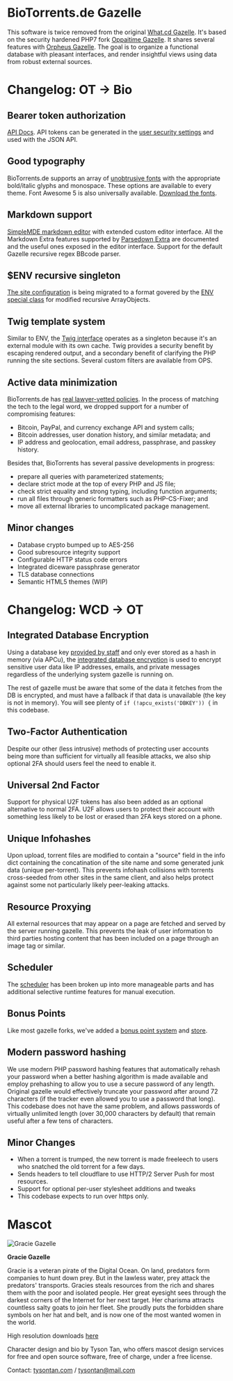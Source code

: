 # BioTorrents.de Gazelle

This software is twice removed from the original
[What.cd Gazelle](https://github.com/WhatCD/Gazelle).
It's based on the security hardened PHP7 fork
[Oppaitime Gazelle](https://git.oppaiti.me/Oppaitime/Gazelle).
It shares several features with
[Orpheus Gazelle](https://github.com/OPSnet/Gazelle).
The goal is to organize a functional database with pleasant interfaces,
and render insightful views using data from robust external sources.

# Changelog: OT → Bio

## Bearer token authorization

[API Docs](https://docs.biotorrents.de).
API tokens can be generated in the
[user security settings](sections/user/token.php)
and used with the JSON API.

## Good typography

BioTorrents.de supports an array of
[unobtrusive fonts](static/styles/assets/scss/fonts.scss)
with the appropriate bold/italic glyphs and monospace.
These options are available to every theme.
Font Awesome 5 is also universally available.
[Download the fonts](https://docs.biotorrents.de/dl/fonts.tgz).

## Markdown support

[SimpleMDE markdown editor](https://simplemde.com)
with extended custom editor interface.
All the Markdown Extra features supported by
[Parsedown Extra](https://github.com/erusev/parsedown-extra)
are documented and the useful ones exposed in the editor interface.
Support for the default Gazelle recursive regex BBcode parser.

## $ENV recursive singleton

[The site configuration](classes/config.template.php)
is being migrated to a format govered by the
[ENV special class](classes/env.class.php)
for modified recursive ArrayObjects.

## Twig template system

Similar to ENV, the
[Twig interface](classes/twig.class.php)
operates as a singleton because it's an external module with its own cache.
Twig provides a security benefit by escaping rendered output,
and a secondary benefit of clarifying the PHP running the site sections.
Several custom filters are available from OPS.

## Active data minimization

BioTorrents.de has
[real lawyer-vetted policies](templates/legal).
In the process of matching the tech to the legal word,
we dropped support for a number of compromising features:

- Bitcoin, PayPal, and currency exchange API and system calls;
- Bitcoin addresses, user donation history, and similar metadata; and
- IP address and geolocation, email address, passphrase, and passkey history.

Besides that, BioTorrents has several passive developments in progress:

- prepare all queries with parameterized statements;
- declare strict mode at the top of every PHP and JS file;
- check strict equality and strong typing, including function arguments;
- run all files through generic formatters such as PHP-CS-Fixer; and
- move all external libraries to uncomplicated package management.

## Minor changes

- Database crypto bumped up to AES-256
- Good subresource integrity support
- Configurable HTTP status code errors
- Integrated diceware passphrase generator
- TLS database connections
- Semantic HTML5 themes (WIP)

# Changelog: WCD → OT

## Integrated Database Encryption

Using a database key [provided by staff](sections/tools/misc/database_key.php) and only ever stored as a hash in memory (via APCu), the [integrated database encryption](classes/crypto.class.php) is used to encrypt sensitive user data like IP addresses, emails, and private messages regardless of the underlying system gazelle is running on.

The rest of gazelle must be aware that some of the data it fetches from the DB is encrypted, and must have a fallback if that data is unavailable (the key is not in memory). You will see plenty of `if (!apcu_exists('DBKEY')) {` in this codebase.

## Two-Factor Authentication

Despite our other (less intrusive) methods of protecting user accounts being more than sufficient for virtually all feasible attacks, we also ship optional 2FA should users feel the need to enable it.

## Universal 2nd Factor

Support for physical U2F tokens has also been added as an optional alternative to normal 2FA. U2F allows users to protect their account with something less likely to be lost or erased than 2FA keys stored on a phone.

## Unique Infohashes

Upon upload, torrent files are modified to contain a "source" field in the info dict containing the concatination of the site name and some generated junk data (unique per-torrent). This prevents infohash collisions with torrents cross-seeded from other sites in the same client, and also helps protect against some not particularly likely peer-leaking attacks.

## Resource Proxying

All external resources that may appear on a page are fetched and served by the server running gazelle. This prevents the leak of user information to third parties hosting content that has been included on a page through an image tag or similar.

## Scheduler

The [scheduler](sections/schedule) has been broken up into more manageable parts and has additional selective runtime features for manual execution.

## Bonus Points

Like most gazelle forks, we've added a [bonus point system](sections/schedule/hourly/bonus_points.php) and [store](sections/store).

## Modern password hashing

We use modern PHP password hashing features that automatically rehash your password when a better hashing algorithm is made available and employ prehashing to allow you to use a secure password of any length. Original gazelle would effectively truncate your password after around 72 characters (if the tracker even allowed you to use a password that long). This codebase does not have the same problem, and allows passwords of virtually unlimited length (over 30,000 characters by default) that remain useful after a few tens of characters.

## Minor Changes

- When a torrent is trumped, the new torrent is made freeleech to users who snatched the old torrent for a few days.
- Sends headers to tell cloudflare to use HTTP/2 Server Push for most resources.
- Support for optional per-user stylesheet additions and tweaks
- This codebase expects to run over https only.

# Mascot

![Gracie Gazelle](static/common/mascot.png)

**Gracie Gazelle**

Gracie is a veteran pirate of the Digital Ocean. On land, predators form companies to hunt down prey. But in the lawless water, prey attack the predators' transports. Gracies steals resources from the rich and shares them with the poor and isolated people. Her great eyesight sees through the darkest corners of the Internet for her next target. Her charisma attracts countless salty goats to join her fleet. She proudly puts the forbidden share symbols on her hat and belt, and is now one of the most wanted women in the world.

High resolution downloads [here](https://git.oppaiti.me/Oppaitime/Gazelle/issues/34#issuecomment-99)

Character design and bio by Tyson Tan, who offers mascot design services for free and open source software, free of charge, under a free license.

Contact: [tysontan.com](https://tysontan.com) / <tysontan@mail.com>
